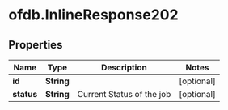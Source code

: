 # ofdb.InlineResponse202

## Properties

Name | Type | Description | Notes
------------ | ------------- | ------------- | -------------
**id** | **String** |  | [optional] 
**status** | **String** | Current Status of the job | [optional] 


